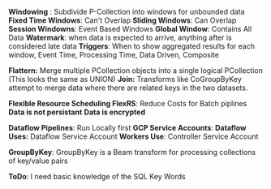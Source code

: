 
**Windowing** : Subdivide P-Collection into windows for unbounded data
**Fixed Time Windows**: Can't Overlap
**Sliding Windows**: Can Overlap
**Session Windowns**: Event Based Windows
**Global Window**: Contains All Data
**Watermark**: when data is expected to arrive, anything after is considered late data
**Triggers**: When to show aggregated results for each window, Event Time, Processing Time, Data Driven, Composite

**Flattern:** Merge multiple PCollection objects into a single logical PCollection (This looks the same as UNION)
**Join:** Transforms like CoGroupByKey attempt to merge data where there are related keys in the two datasets.


**Flexible Resource Scheduling FlexRS**: Reduce Costs for Batch piplines
**Data is not persistant**
**Data is encrypted**

**Dataflow Pipelines**: Run Locally first
**GCP Service Accounts**: 
**Dataflow Uses:** Dataflow Service Account
**Workers Use**: Controller Service Account

**GroupByKey**: GroupByKey is a Beam transform for processing collections of key/value pairs

**ToDo**: I need basic knowledge of the SQL Key Words

